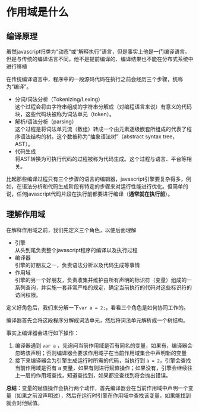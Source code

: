 # 作用域是什么

## 编译原理

虽然javascript归类为“动态”或“解释执行”语言，但是事实上他是一门编译语言。但是与传统的编译语言不同，他不是提前编译的、编译结果也不能在分布式系统中进行移植

在传统编译语言中，程序中的一段源码代码在执行之前会经历三个步骤，统称为“编译”。

- 分词/词法分析（Tokenizing/Lexing）  
  这个过程会将由字符串组成的字符串分解成（对编程语言来说）有意义的代码块，这些代码块被称为词法单元（token）。
- 解析/语法分析（parsing）  
  这个过程是将词法单元流（数组）转成一个由元素逐级嵌套所组成的代表了程序语法结构的树。这个数被称为“抽象语法树”（abstract syntax tree， AST）。
- 代码生成  
  将AST转换为可执行代码的过程被称为代码生成。这个过程与语言、平台等相关。

比起那些编译过程只有三个步骤的语言的编辑器，javascript引擎要复杂得多，例如，在语法分析和代码生成阶段有特定的步骤来对运行性能进行优化。但简单的说，任何javascript代码片段在执行前都要进行编译（**通常就在执行前**）。

## 理解作用域

在解释作用域之前，我们先定义三个角色，以便后面理解

- 引擎  
  从头到尾负责整个javascript程序的编译以及执行过程
- 编译器  
  引擎的好朋友之一，负责语法分析以及代码生成等事情
- 作用域  
  引擎的另一个好朋友，负责收集并维护由所有声明的标识符（变量）组成的一系列查询，并实施一套非常严格的规定，确定当前执行的代码对这些标识符的访问权限。

定义好角色后，我们来分解一下`var a = 2;`，看看三个角色是如何协同工作的。

编译器首先会将这段程序分解成词法单元，然后将词法单元解析成一个树结构。

事实上编译器会进行如下操作： 

1. 编译器遇到 `var a` ，先询问当前作用域是否有同名的变量，如果有，编译器会忽略该声明；否则编译器会要求作用域子在当前作用域集合中声明新的变量
2. 接下来编译器会为引擎生成运行时所需的代码，当执行到 `a = 2`，引擎会查找当前作用域是否有 a 变量，如果有则进行赋值操作；如果没有，引擎会继续往上一层的作用域查找，知道查找到，如果都没查找到将会抛出错误。

**总结**：变量的赋值操作会执行两个动作，首先编译器会在当前作用域中声明一个变量（如果之前没声明过），然后在运行时引擎在作用域中查找该变量，如果能找到就会对他赋值。
